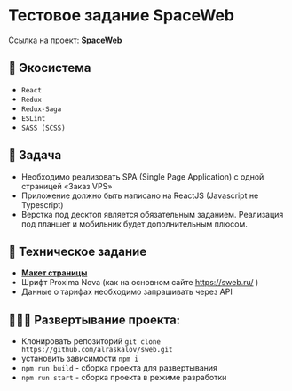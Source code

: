# Тестовое задание SpaceWeb

Ссылка на проект: **[SpaceWeb](https://sweb-gamma.vercel.app/)**

## 🧰 Экосистема

- `React`
- `Redux`
- `Redux-Saga`
- `ESLint`
- `SASS (SCSS)`

## 🧥 Задача
- Необходимо реализовать SPA (Single Page Application) с одной страницей «Заказ VPS»
- Приложение должно быть написано на ReactJS (Javascript не Typescript)
- Верстка под десктоп является обязательным заданием. Реализация под планшет и мобильник будет дополнительным плюсом.


## 📃 Техническое задание

- **[Макет страницы](https://www.figma.com/file/BW9QLYORlGJUXaG9bqyS4X/%D0%A2%D0%B5%D1%81%D1%82%D0%BE%D0%B2%D0%BE%D0%B5-%D0%B7%D0%B0%D0%B4%D0%B0%D0%BD%D0%B8%D0%B5-%D0%B4%D0%BB%D1%8F-front-end-%D1%80%D0%B0%D0%B7%D1%80%D0%B0%D0%B1%D0%BE%D1%82%D1%87%D0%B8%D0%BA%D0%B0?node-id=0%3A1)**
- Шрифт Proxima Nova (как на основном сайте https://sweb.ru/ )
- Данные о тарифах необходимо запрашивать через API

## 👨🏻‍💻 Развертывание проекта:

- Клонировать репозиторий `git clone https://github.com/alraskalov/sweb.git`
- установить зависимости `npm i`
- `npm run build` - сборка проекта для развертывания
- `npm run start` - сборка проекта в режиме разработки